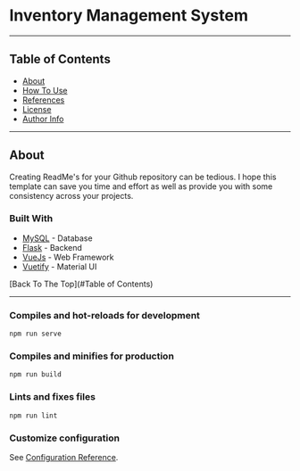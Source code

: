# Inventory Management System

---

## Table of Contents
- [About](#About)
- [How To Use](#how-to-use)
- [References](#references)
- [License](#license)
- [Author Info](#author-info)

---

## About

Creating ReadMe's for your Github repository can be tedious.  I hope this template can save you time and effort as well as provide you with some consistency across your projects.

### Built With

- [MySQL](https://dev.mysql.com/doc/) - Database
- [Flask](https://flask.palletsprojects.com/en/1.1.x/) - Backend 
- [VueJs](https://vuejs.org/v2/guide/) - Web Framework
- [Vuetify](https://vuetifyjs.com/en/getting-started/installation/) - Material UI 

[Back To The Top](#Table of Contents)

---


### Compiles and hot-reloads for development
```
npm run serve
```

### Compiles and minifies for production
```
npm run build
```

### Lints and fixes files
```
npm run lint
```

### Customize configuration
See [Configuration Reference](https://cli.vuejs.org/config/).
